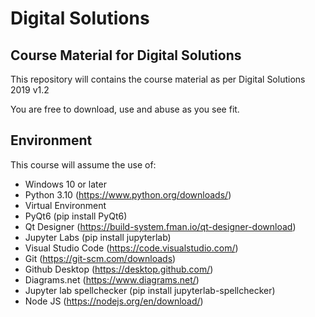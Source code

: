 # Digital Solutions
## Course Material for Digital Solutions

This repository will contains the course material as per Digital Solutions 2019 v1.2

You are free to download, use and abuse as you see fit.

## Environment
This course will assume the use of:
- Windows 10 or later
- Python 3.10 (https://www.python.org/downloads/)
- Virtual Environment
- PyQt6 (pip install PyQt6)
- Qt Designer (https://build-system.fman.io/qt-designer-download)
- Jupyter Labs (pip install jupyterlab)
- Visual Studio Code (https://code.visualstudio.com/)
- Git (https://git-scm.com/downloads)
- Github Desktop (https://desktop.github.com/)
- Diagrams.net (https://www.diagrams.net/)
- Jupyter lab spellchecker (pip install jupyterlab-spellchecker)
- Node JS (https://nodejs.org/en/download/)